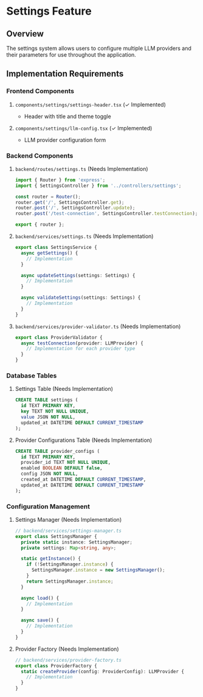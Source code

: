 # Settings Feature

## Overview
The settings system allows users to configure multiple LLM providers and their parameters for use throughout the application.

## Implementation Requirements

### Frontend Components
1. `components/settings/settings-header.tsx` (✓ Implemented)
   - Header with title and theme toggle

2. `components/settings/llm-config.tsx` (✓ Implemented)
   - LLM provider configuration form

### Backend Components
1. `backend/routes/settings.ts` (Needs Implementation)
   ```typescript
   import { Router } from 'express';
   import { SettingsController } from '../controllers/settings';

   const router = Router();
   router.get('/', SettingsController.get);
   router.post('/', SettingsController.update);
   router.post('/test-connection', SettingsController.testConnection);

   export { router };
   ```

2. `backend/services/settings.ts` (Needs Implementation)
   ```typescript
   export class SettingsService {
     async getSettings() {
       // Implementation
     }

     async updateSettings(settings: Settings) {
       // Implementation
     }

     async validateSettings(settings: Settings) {
       // Implementation
     }
   }
   ```

3. `backend/services/provider-validator.ts` (Needs Implementation)
   ```typescript
   export class ProviderValidator {
     async testConnection(provider: LLMProvider) {
       // Implementation for each provider type
     }
   }
   ```

### Database Tables
1. Settings Table (Needs Implementation)
   ```sql
   CREATE TABLE settings (
     id TEXT PRIMARY KEY,
     key TEXT NOT NULL UNIQUE,
     value JSON NOT NULL,
     updated_at DATETIME DEFAULT CURRENT_TIMESTAMP
   );
   ```

2. Provider Configurations Table (Needs Implementation)
   ```sql
   CREATE TABLE provider_configs (
     id TEXT PRIMARY KEY,
     provider_id TEXT NOT NULL UNIQUE,
     enabled BOOLEAN DEFAULT false,
     config JSON NOT NULL,
     created_at DATETIME DEFAULT CURRENT_TIMESTAMP,
     updated_at DATETIME DEFAULT CURRENT_TIMESTAMP
   );
   ```

### Configuration Management
1. Settings Manager (Needs Implementation)
   ```typescript
   // backend/services/settings-manager.ts
   export class SettingsManager {
     private static instance: SettingsManager;
     private settings: Map<string, any>;

     static getInstance() {
       if (!SettingsManager.instance) {
         SettingsManager.instance = new SettingsManager();
       }
       return SettingsManager.instance;
     }

     async load() {
       // Implementation
     }

     async save() {
       // Implementation
     }
   }
   ```

2. Provider Factory (Needs Implementation)
   ```typescript
   // backend/services/provider-factory.ts
   export class ProviderFactory {
     static createProvider(config: ProviderConfig): LLMProvider {
       // Implementation
     }
   }
   ```